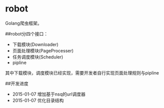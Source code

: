 # robot
Golang爬虫框架。

##robot分四个接口：
* 下载模块(Downloader)
* 页面处理模块(PageProcesser)
* 任务调度模块(Scheduler)
* pipline

其中下载模块，调度模块已经实现，需要开发者自行实现页面处理规则与pipline

##开发进度
* 2015-01-07 增加基于nsq的url调度器
* 2015-01-07 优化目录结构
